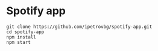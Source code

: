 # Spotify app

```github
git clone https://github.com/ipetrovbg/spotify-app.git
cd spotify-app
npm install
npm start
```
